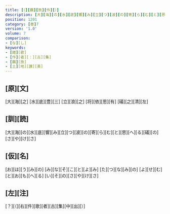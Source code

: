 ```yaml
---
title: [（][覊][旅][作][）]
description: [大][海][の][水][底][響][み][立][つ][波][の][寄][ら][む][と][思][へ][る][礒][の][さ][や][け][さ]
position: 1201
category: [巻]7
version: '1.0'
volume: 7
comparison:
- [な][し]
keywords:
- [雑][歌]
- [作][者][：][古][集]
- [羈][旅]
- [土][地][讃][美]
---
```


## [原][文]

[大][海][之] [水][底][豊][三] [立][浪][之] [将][依][思][有] [礒][之][清][左]

## [訓][読]

[大][海][の][水][底][響][み][立][つ][波][の][寄][ら][む][と][思][へ][る][礒][の][さ][や][け][さ]

## [仮][名]

[お][ほ][う][み][の] [み][な][そ][こ][と][よ][み] [た][つ][な][み][の] [よ][せ][む][と][お][も][へ][る] [い][そ][の][さ][や][け][さ]

## [左][注]

[？][（][右][件][歌][者][古][集][中][出][）]
